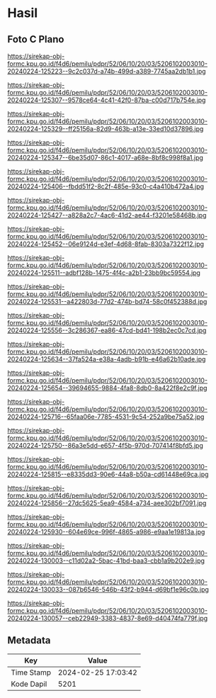 # Hasil

## Foto C Plano

https://sirekap-obj-formc.kpu.go.id/f4d6/pemilu/pdpr/52/06/10/20/03/5206102003010-20240224-125223--9c2c037d-a74b-499d-a389-7745aa2db1b1.jpg

https://sirekap-obj-formc.kpu.go.id/f4d6/pemilu/pdpr/52/06/10/20/03/5206102003010-20240224-125307--9578ce64-4c41-42f0-87ba-c00d717b754e.jpg

https://sirekap-obj-formc.kpu.go.id/f4d6/pemilu/pdpr/52/06/10/20/03/5206102003010-20240224-125329--ff25156a-82d9-463b-a13e-33ed10d37896.jpg

https://sirekap-obj-formc.kpu.go.id/f4d6/pemilu/pdpr/52/06/10/20/03/5206102003010-20240224-125347--6be35d07-86c1-4017-a68e-8bf8c998f8a1.jpg

https://sirekap-obj-formc.kpu.go.id/f4d6/pemilu/pdpr/52/06/10/20/03/5206102003010-20240224-125406--fbdd51f2-8c2f-485e-93c0-c4a410b472a4.jpg

https://sirekap-obj-formc.kpu.go.id/f4d6/pemilu/pdpr/52/06/10/20/03/5206102003010-20240224-125427--a828a2c7-4ac6-41d2-ae44-f3201e58468b.jpg

https://sirekap-obj-formc.kpu.go.id/f4d6/pemilu/pdpr/52/06/10/20/03/5206102003010-20240224-125452--06e9124d-e3ef-4d68-8fab-8303a7322f12.jpg

https://sirekap-obj-formc.kpu.go.id/f4d6/pemilu/pdpr/52/06/10/20/03/5206102003010-20240224-125511--adbf128b-1475-4f4c-a2b1-23bb9bc59554.jpg

https://sirekap-obj-formc.kpu.go.id/f4d6/pemilu/pdpr/52/06/10/20/03/5206102003010-20240224-125531--a422803d-77d2-474b-bd74-58c0f452388d.jpg

https://sirekap-obj-formc.kpu.go.id/f4d6/pemilu/pdpr/52/06/10/20/03/5206102003010-20240224-125556--3c286367-ea86-47cd-bd41-198b2ec0c7cd.jpg

https://sirekap-obj-formc.kpu.go.id/f4d6/pemilu/pdpr/52/06/10/20/03/5206102003010-20240224-125634--37fa524a-e38a-4adb-b91b-e46a62b10ade.jpg

https://sirekap-obj-formc.kpu.go.id/f4d6/pemilu/pdpr/52/06/10/20/03/5206102003010-20240224-125654--39694655-9884-4fa8-8db0-8a422f8e2c9f.jpg

https://sirekap-obj-formc.kpu.go.id/f4d6/pemilu/pdpr/52/06/10/20/03/5206102003010-20240224-125716--65faa06e-7785-4531-9c54-252a9be75a52.jpg

https://sirekap-obj-formc.kpu.go.id/f4d6/pemilu/pdpr/52/06/10/20/03/5206102003010-20240224-125750--86a3e5dd-e657-4f5b-970d-707414f8bfd5.jpg

https://sirekap-obj-formc.kpu.go.id/f4d6/pemilu/pdpr/52/06/10/20/03/5206102003010-20240224-125815--e8335dd3-90e6-44a8-b50a-cd61448e69ca.jpg

https://sirekap-obj-formc.kpu.go.id/f4d6/pemilu/pdpr/52/06/10/20/03/5206102003010-20240224-125856--27dc5625-5ea9-4584-a734-aee302bf7091.jpg

https://sirekap-obj-formc.kpu.go.id/f4d6/pemilu/pdpr/52/06/10/20/03/5206102003010-20240224-125930--604e69ce-996f-4865-a986-e9aa1e19813a.jpg

https://sirekap-obj-formc.kpu.go.id/f4d6/pemilu/pdpr/52/06/10/20/03/5206102003010-20240224-130003--c11d02a2-5bac-41bd-baa3-cbb1a9b202e9.jpg

https://sirekap-obj-formc.kpu.go.id/f4d6/pemilu/pdpr/52/06/10/20/03/5206102003010-20240224-130033--087b6546-546b-43f2-b944-d69bf1e96c0b.jpg

https://sirekap-obj-formc.kpu.go.id/f4d6/pemilu/pdpr/52/06/10/20/03/5206102003010-20240224-130057--ceb22949-3383-4837-8e69-d40474fa779f.jpg


## Metadata

| Key        | Value               |
| ---------- | ------------------- |
| Time Stamp | 2024-02-25 17:03:42 |
| Kode Dapil | 5201                |



